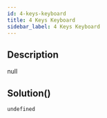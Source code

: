 ```yaml
---
id: 4-keys-keyboard
title: 4 Keys Keyboard
sidebar_label: 4 Keys Keyboard
---
```

## Description
<div class="description">
null
</div>

## Solution()
```
undefined
```